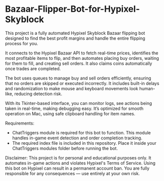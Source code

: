 # Bazaar-Flipper-Bot-for-Hypixel-Skyblock
This project is a fully automated Hypixel Skyblock Bazaar flipping bot designed to find the best profit margins and handle the entire flipping process for you.

It connects to the Hypixel Bazaar API to fetch real-time prices, identifies the most profitable items to flip, and then automates placing buy orders, waiting for them to fill, and creating sell orders. It also claims coins automatically once trades are completed.

The bot uses queues to manage buy and sell orders efficiently, ensuring that no orders are skipped or executed incorrectly. It includes built-in delays and randomization to make mouse and keyboard movements look human-like, reducing detection risk.

With its Tkinter-based interface, you can monitor logs, see actions being taken in real-time, making debugging easy. It’s optimized for smooth operation on Mac, using safe clipboard handling for item names.

Requirements:
- ChatTriggers module is required for this bot to function. This module handles in-game event detection and order completion tracking.
- The required index file is included in this repository. Place it inside your ChatTriggers modules folder before running the bot.

Disclaimer:
This project is for personal and educational purposes only. It automates in-game actions and violates Hypixel's Terms of Service. 
Using this bot on Hypixel can result in a permanent account ban. You are fully responsible for any consequences — use entirely at your own risk.

